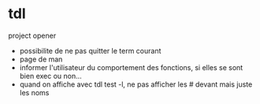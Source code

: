 # tdl
project opener

- possibilite de ne pas quitter le term courant
- page de man
- informer l'utilisateur du comportement des fonctions, si elles se sont bien exec ou non...
- quand on affiche avec tdl test -l, ne pas afficher les # devant mais juste les noms
